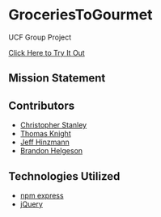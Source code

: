 # GroceriesToGourmet
UCF Group Project

[Click Here to Try It Out](#)

## Mission Statement


## Contributors

* [Christopher Stanley](https://github.com/csthewriter) </br>
* [Thomas Knight](https://github.com/tomnite) </br>
* [Jeff Hinzmann](https://github.com/jahinzmann) </br>
* [Brandon Helgeson](https://github.com/B-Helgeson) </br>

## Technologies Utilized

* [npm express](https://www.npmjs.com/package/express) </br>
* [jQuery](https://jquery.com/) </br>